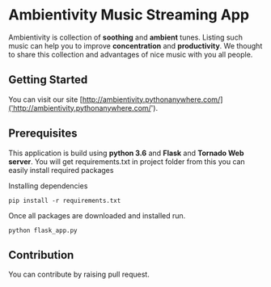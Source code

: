 # Ambientivity Music Streaming App 

Ambientivity is collection of **soothing** and **ambient** tunes.
Listing such music can help you to improve **concentration** and **productivity**.
We thought to share this collection and advantages of nice music with you all people.


## Getting Started

You can visit our site [http://ambientivity.pythonanywhere.com/]('http://ambientivity.pythonanywhere.com/').


## Prerequisites

This application is build using **python 3.6** and **Flask** and **Tornado Web server**.
You will get requirements.txt in project folder from this you can easily install required packages

Installing dependencies 
```
pip install -r requirements.txt
```
Once all packages are downloaded and installed run.

```
python flask_app.py
```

## Contribution

You can contribute by raising pull request.

